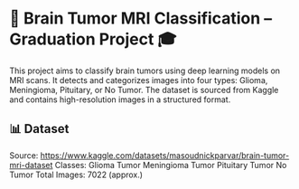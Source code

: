 # 🧠 Brain Tumor MRI Classification – Graduation Project 🎓 
This project aims to classify brain tumors using deep learning models on MRI scans. It detects and categorizes images into four types: Glioma, Meningioma, Pituitary, or No Tumor. The dataset is sourced from Kaggle and contains high-resolution images in a structured format.

## 📊 Dataset
Source: https://www.kaggle.com/datasets/masoudnickparvar/brain-tumor-mri-dataset 
Classes:
Glioma Tumor
Meningioma Tumor
Pituitary Tumor
No Tumor
Total Images: 7022 (approx.)




